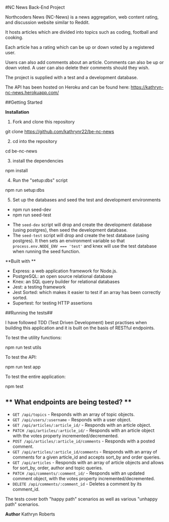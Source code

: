 #NC News Back-End Project

Northcoders News (NC-News) is a news aggregation, web content rating, and discussion website similar to Reddit.

It hosts articles which are divided into topics such as coding, football and cooking.

Each article has a rating which can be up or down voted by a registered user.

Users can also add comments about an article. Comments can also be up or down voted. A user can also delete their comments should they wish.

The project is supplied with a test and a development database.

The API has been hosted on Heroku and can be found here: https://kathryn-nc-news.herokuapp.com/

##Getting Started

**Installation**

1. Fork and clone this repository

git clone https://github.com/kathrynr22/be-nc-news

2. cd into the repository

cd be-nc-news

3. install the dependencies

npm install

4. Run the "setup:dbs" script

npm run setup:dbs

5. Set up the databases and seed the test and development environments

- npm run seed-dev
- npm run seed-test

* The `seed-dev` script will drop and create the development database (using postgres), then seed the development database.
* The `seed-test` script will drop and create the test database (using postgres). It then sets an environment variable so that `process.env.NODE_ENV === 'test'` and knex will use the test database when running the seed function.

**Built with **

- Express: a web application framework for Node.js.
- PostgreSQL: an open source relational database
- Knex: an SQL query builder for relational databases
- Jest: a testing framework
- Jest Sorted: which makes it easier to test if an array has been correctly sorted.
- Supertest: for testing HTTP assertions

##Running the tests##

I have followed TDD (Test Driven Development) best practises when building this application and it is built on the basis of RESTful endpoints.

To test the utility functions:

npm run test utils

To test the API:

npm run test app

To test the entire application:

npm test

## ** What endpoints are being tested? **

- `GET /api/topics` - Responds with an array of topic objects.
- `GET /api/users/:username` - Responds with a user object.
- `GET /api/articles/:article_id/` - Responds with an article object.
- `PATCH /api/articles/:article_id/` - Responds with an article object with the votes property incremented/decremented.
- `POST /api/articles/:article_id/comments` - Responds with a posted comment.
- `GET /api/articles/:article_id/comments` - Responds with an array of comments for a given article_id and accepts sort_by and order queries.
- `GET /api/articles` - Responds with an array of article objects and allows for sort_by, order, author and topic queries.
- `PATCH /api/comments/:comment_id/` - Responds with an updated comment object, with the votes property incremented/decremented.
- `DELETE /api/comments/:comment_id` - Deletes a comment by its comment_id.

The tests cover both "happy path" scenarios as well as various "unhappy path" scenarios.

**Author**
Kathryn Roberts
